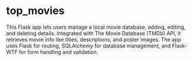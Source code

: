 # top_movies
This Flask app lets users manage a local movie database, adding, editing, and deleting details. Integrated with The Movie Database (TMDb) API, it retrieves movie info like titles, descriptions, and poster images. The app uses Flask for routing, SQLAlchemy for database management, and Flask-WTF for form handling and validation.
